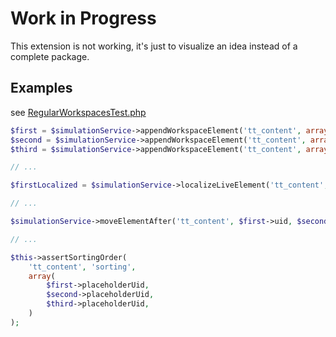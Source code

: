 Work in Progress
================

This extension is not working, it's just to visualize an idea instead of a complete package.

Examples
--------

see [RegularWorkspacesTest.php](Tests/Unit/RegularWorkspacesTest.php)

```php
$first = $simulationService->appendWorkspaceElement('tt_content', array('header' => 'First'));
$second = $simulationService->appendWorkspaceElement('tt_content', array('header' => 'Second'));
$third = $simulationService->appendWorkspaceElement('tt_content', array('header' => 'Third'));

// ...

$firstLocalized = $simulationService->localizeLiveElement('tt_content', $first->uid);

// ...

$simulationService->moveElementAfter('tt_content', $first->uid, $second->uid);

// ...

$this->assertSortingOrder(
	'tt_content', 'sorting',
	array(
		$first->placeholderUid,
		$second->placeholderUid,
		$third->placeholderUid,
	)
);
```
